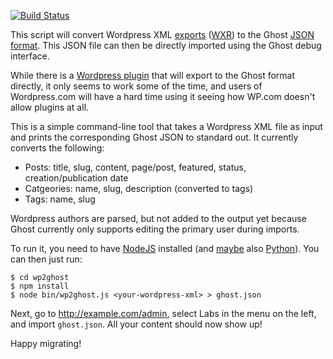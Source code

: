 [![Build Status](https://travis-ci.org/jonhoo/wp2ghost.svg?branch=master)](https://travis-ci.org/jonhoo/wp2ghost)

This script will convert Wordpress XML [exports][wpexport] ([WXR][wxr]) to the
Ghost [JSON format][gjson]. This JSON file can then be directly imported using
the Ghost debug interface.

While there is a [Wordpress plugin][wpghost] that will export to the Ghost
format directly, it only seems to work some of the time, and users of
Wordpress.com will have a hard time using it seeing how WP.com doesn't allow
plugins at all.

This is a simple command-line tool that takes a Wordpress XML file as input and
prints the corresponding Ghost JSON to standard out. It currently converts the
following:

  - Posts: title, slug, content, page/post, featured, status, creation/publication date
  - Catgeories: name, slug, description (converted to tags)
  - Tags: name, slug

Wordpress authors are parsed, but not added to the output yet because Ghost
currently only supports editing the primary user during imports.

To run it, you need to have [NodeJS][node] installed (and
[maybe](https://github.com/jonhoo/wp2ghost/issues/12) also [Python][python]). You
can then just run:

    $ cd wp2ghost
    $ npm install
    $ node bin/wp2ghost.js <your-wordpress-xml> > ghost.json

Next, go to http://example.com/admin, select Labs in the menu on the
left, and import `ghost.json`. All your content should now show up!

Happy migrating!

  [wpexport]: http://en.support.wordpress.com/export/
  [wxr]: http://devtidbits.com/2011/03/16/the-wordpress-extended-rss-wxr-exportimport-xml-document-format-decoded-and-explained/
  [gjson]: https://docs.ghost.org/api/migration/#json-file-structure
  [wpghost]: http://wordpress.org/plugins/ghost/
  [node]: http://nodejs.org/
  [python]: https://www.python.org/

